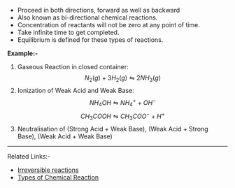 - Proceed in both directions, forward as well as backward
- Also known as bi-directional chemical reactions.
- Concentration of reactants will not be zero at any point of time.
- Take infinite time to get completed.
- Equilibrium is defined for these types of reactions.

**Example:-** 
1. Gaseous Reaction in closed container: $$N_{2}(g) + 3H_{2}(g) \leftrightharpoons 2NH_{3}(g)$$
2. Ionization of Weak Acid and Weak Base: $$NH_{4}OH \leftrightharpoons NH_{4}^+ + OH^-$$ $$CH_{3}COOH \leftrightharpoons CH_{3}COO^- + H^+$$
3. Neutralisation of (Strong Acid + Weak Base), (Weak Acid + Strong Base), (Weak Acid + Weak Base)
---
Related Links:-
- [Irreversible reactions](Irreversible%20reactions.md) 
- [Types of Chemical Reaction](Types%20of%20Chemical%20Reaction.md) 